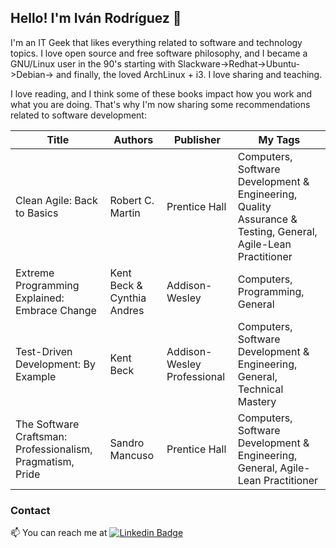 ## Hello! I'm Iván Rodríguez 👋

I'm an IT Geek that likes everything related to software and technology topics. I love open source and free software philosophy, and I became a GNU/Linux user in the 90's starting with Slackware->Redhat->Ubuntu->Debian-> and finally, the loved ArchLinux + i3. I love sharing and teaching. 

I love reading, and I think some of these books impact how you work and what you are doing. That's why I'm now sharing some recommendations related to software development:

| Title                                                                                                                	| Authors                                         	| Publisher                                	| My Tags                                                                                                                                                                                                                      	|
|----------------------------------------------------------------------------------------------------------------------	|-------------------------------------------------	|------------------------------------------	|------------------------------------------------------------------------------------------------------------------------------------------------------------------------------------------------------------------------------	|
| Clean Agile: Back to Basics                                                                                          	| Robert C. Martin                                	| Prentice Hall                            	| Computers, Software Development & Engineering, Quality Assurance & Testing, General, Agile-Lean Practitioner                                                                                                                 	|
| Extreme Programming Explained: Embrace Change                                                                        	| Kent Beck & Cynthia Andres                      	| Addison-Wesley                           	| Computers, Programming, General                                                                                                                                                                                              	|
| Test-Driven Development: By Example                                                                                  	| Kent Beck                                       	| Addison-Wesley Professional              	| Computers, Software Development & Engineering, General, Technical Mastery                                                                                                                                                    	|
| The Software Craftsman: Professionalism, Pragmatism, Pride                                                           	| Sandro Mancuso                                  	| Prentice Hall                            	| Computers, Software Development & Engineering, General, Agile-Lean Practitioner                                                                                                                                              	|

### Contact
📫 You can reach me at [![Linkedin Badge](https://img.shields.io/badge/-LinkedIn-blue?style=flat-square&logo=Linkedin&logoColor=white&link=https://www.linkedin.com/in/ivanrodriguezsalguero/)](https://www.linkedin.com/in/ivanrodriguezsalguero/)
